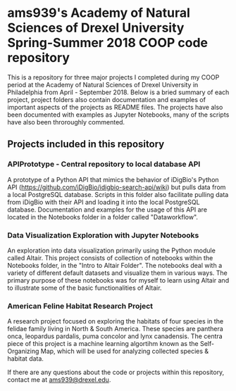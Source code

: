 # ams939's Academy of Natural Sciences of Drexel University Spring-Summer 2018 COOP code repository
This is a repository for three major projects I completed during my COOP period at the Academy of Natural Sciences of Drexel University in Philadelphia from April - September 2018.
Below is a bried summary of each project, project folders also contain documentation and examples of important aspects of the projects as README files.
The projects have also been documented with examples as Jupyter Notebooks, many of the scripts have also been throroughly commented.


## Projects included in this repository
 
### APIPrototype - Central repository to local database API
A prototype of a Python API that mimics the behavior of iDigBio's Python API (https://github.com/iDigBio/idigbio-search-api/wiki) but pulls data from a local PostgreSQL database.
Scripts in this folder also facilitate pulling data from iDigBio with their API and loading it into the local PostgreSQL database.
Documentation and examples for the usage of this API are located in the Notebooks folder in a folder called "Dataworkflow".

### Data Visualization Exploration with Jupyter Notebooks
An exploration into data visualization primarily using the Python module called Altair. This project consists of collection of notebooks within the Notebooks folder,
in the "Intro to Altair Folder". The notebooks deal with a variety of different default datasets and visualize them in various ways.
The primary purpose of these notebooks was for myself to learn using Altair and to illustrate some of the basic functionalities of Altair.

### American Feline Habitat Research Project
A research project focused on exploring the habitats of four species in the felidae family living in North & South America.
These species are panthera onca, leopardus pardalis, puma concolor and lynx canadensis. The centra piece of this project is a machine learning algortihm known as the Self-Organizing Map,
which will be used for analyzing collected species & habitat data.



If there are any questions about the code or projects within this repository, contact me at ams939@drexel.edu.